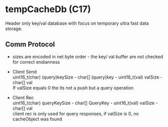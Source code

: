 # tempCacheDb (C17)

Header only key/val database with focus on temporary ultra fast data storage.


## Comm Protocol

- sizes are encoded in net byte order - the key/ val buffer are not checked for correct endianness

- Client Send <br>
uint16_t(char) (query)keySize - char[] (query)key - uint16_t(val) valSize - char[] val <br>
If valSize equals 0 the its not a push but a query operation

- Client Rec <br>
uint16_t(char) queryKeySize - char[] QueryKey - uint16_t(val) valSize - char[] val <br>
client rec is only used for query responses, if valSize is 0, no cacheObject was found
